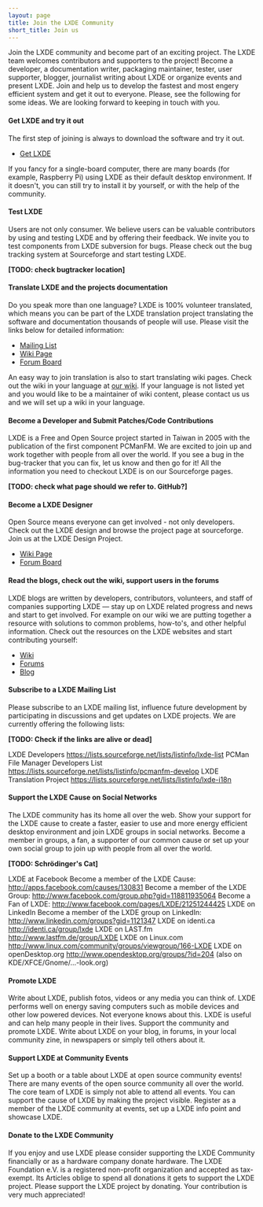 ```yaml
---
layout: page
title: Join the LXDE Community
short_title: Join us
---
```


Join the LXDE community and become part of an exciting project. The LXDE team
welcomes contributors and supporters to the project! Become a developer, a
documentation writer, packaging maintainer, tester, user supporter, blogger,
journalist writing about LXDE or organize events and present LXDE. Join and
help us to develop the fastest and most engery efficient system and get it out
to everyone. Please, see the following for some ideas. We are looking forward
to keeping in touch with you.

#### Get LXDE and try it out

The first step of joining is always to download the software and try it out.

<ul class="actions">
  <li><a href="/get" class="button special">Get LXDE</a></li>
</ul>

If you fancy for a single-board computer, there are many boards (for example,
Raspberry Pi) using LXDE as their default desktop environment.  If it doesn't,
you can still try to install it by yourself, or with the help of the community.

#### Test LXDE

Users are not only consumer. We believe users can be valuable contributors by
using and testing LXDE and by offering their feedback. We invite you to test
components from LXDE subversion for bugs. Please check out the bug tracking
system at Sourceforge and start testing LXDE.

**[TODO: check bugtracker location]**

#### Translate LXDE and the projects documentation

Do you speak more than one language? LXDE is 100% volunteer translated, which
means you can be part of the LXDE translation project translating the software
and documentation thousands of people will use. Please visit the links below
for detailed information:

<ul class="actions">
  <li><a href="https://lists.sourceforge.net/lists/listinfo/lxde-i18n" class="button">Mailing List</a></li>
  <li><a href="https://wiki.lxde.org/en/Category:Translations" class="button">Wiki Page</a></li>
  <li><a href="https://forum.lxde.org/viewforum.php?f=12" class="button">Forum Board</a></li>
</ul>

An easy way to join translation is also to start translating wiki pages. Check
out the wiki in your language at [our wiki](https://wiki.lxde.org). If your
language is not listed yet and you would like to be a maintainer of wiki
content, please contact us us and we will set up a wiki in your language.

#### Become a Developer and Submit Patches/Code Contributions

LXDE is a Free and Open Source project started in Taiwan in 2005 with the
publication of the first component PCManFM. We are excited to join up and work
together with people from all over the world. If you see a bug in the
bug-tracker that you can fix, let us know and then go for it! All the
information you need to checkout LXDE is on our Sourceforge pages.

**[TODO: check what page should we refer to. GitHub?]**

#### Become a LXDE Designer

Open Source means everyone can get involved - not only developers. Check out
the LXDE design and browse the project page at sourceforge. Join us at the LXDE
Design Project.

<ul class="actions">
  <li><a href="https://wiki.lxde.org/en/Category:Design" class="button">Wiki Page</a></li>
  <li><a href="https://forum.lxde.org/viewforum.php?f=13" class="button">Forum Board</a></li>
</ul>

#### Read the blogs, check out the wiki, support users in the forums

LXDE blogs are written by developers, contributors, volunteers, and staff of
companies supporting LXDE — stay up on LXDE related progress and news and start
to get involved. For example on our wiki we are putting together a resource
with solutions to common problems, how-to's, and other helpful information.
Check out the resources on the LXDE websites and start contributing yourself:

<ul class="actions">
  <li><a href="https://wiki.lxde.org" class="button">Wiki</a></li>
  <li><a href="https://forum.lxde.org" class="button">Forums</a></li>
  <li><a href="https://blog.lxde.org" class="button">Blog</a></li>
</ul>

#### Subscribe to a LXDE Mailing List

Please subscribe to an LXDE mailing list, influence future development by
participating in discussions and get updates on LXDE projects. We are currently
offering the following lists:

**[TODO: Check if the links are alive or dead]**

LXDE Developers
    https://lists.sourceforge.net/lists/listinfo/lxde-list
PCMan File Manager Developers List
    https://lists.sourceforge.net/lists/listinfo/pcmanfm-develop
LXDE Translation Project
    https://lists.sourceforge.net/lists/listinfo/lxde-i18n

#### Support the LXDE Cause on Social Networks

The LXDE community has its home all over the web. Show your support for the
LXDE cause to create a faster, easier to use and more energy efficient desktop
environment and join LXDE groups in social networks. Become a member in groups,
a fan, a supporter of our common cause or set up your own social group to join
up with people from all over the world.

**[TODO: Schrödinger's Cat]**

LXDE at Facebook
    Become a member of the LXDE Cause: http://apps.facebook.com/causes/130831
    Become a member of the LXDE Group: http://www.facebook.com/group.php?gid=118811935064
    Become a Fan of LXDE: http://www.facebook.com/pages/LXDE/21251244425
LXDE on LinkedIn
    Become a member of the LXDE group on LinkedIn: http://www.linkedin.com/groups?gid=1121347
LXDE on identi.ca
    http://identi.ca/group/lxde
LXDE on LAST.fm
    http://www.lastfm.de/group/LXDE
LXDE on Linux.com
    http://www.linux.com/community/groups/viewgroup/166-LXDE
LXDE on openDesktop.org
    http://www.opendesktop.org/groups/?id=204 (also on KDE/XFCE/Gnome/...-look.org)

#### Promote LXDE

Write about LXDE, publish fotos, videos or any media you can think of. LXDE
performs well on energy saving computers such as mobile devices and other low
powered devices. Not everyone knows about this. LXDE is useful and can help
many people in their lives. Support the community and promote LXDE. Write about
LXDE on your blog, in forums, in your local community zine, in newspapers or
simply tell others about it.

#### Support LXDE at Community Events

Set up a booth or a table about LXDE at open source community events! There are
many events of the open source community all over the world. The core team of
LXDE is simply not able to attend all events. You can support the cause of LXDE
by making the project visible. Register as a member of the LXDE community at
events, set up a LXDE info point and showcase LXDE.

#### Donate to the LXDE Community

If you enjoy and use LXDE please consider supporting the LXDE Community
financially or as a hardware company donate hardware. The LXDE Foundation e.V.
is a registered non-profit organization and accepted as tax-exempt. Its
Articles oblige to spend all donations it gets to support the LXDE project.
Please support the LXDE project by donating. Your contribution is very much
appreciated!

